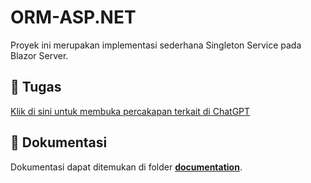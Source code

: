 
# ORM-ASP.NET

Proyek ini merupakan implementasi sederhana Singleton Service pada Blazor Server.

## 🌟 Tugas

[Klik di sini untuk membuka percakapan terkait di ChatGPT](https://chatgpt.com/share/67517e7c-e99c-8004-ad3a-579bb9a513ff)

## 📄 Dokumentasi

Dokumentasi dapat ditemukan di folder [**documentation**](./Documentation).
